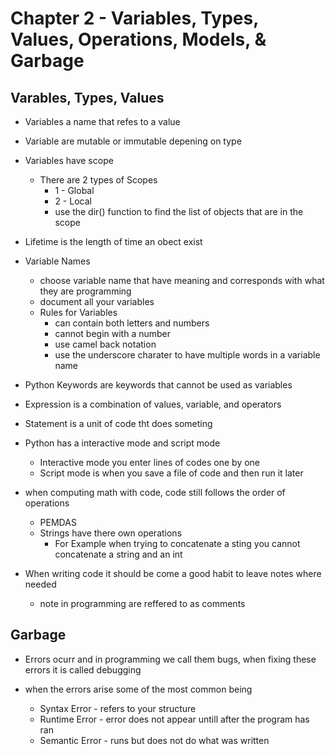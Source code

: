 # Chapter 2 - Variables, Types, Values, Operations, Models, & Garbage

## Varables, Types, Values

* Variables a name that refes to a value
* Variable are mutable or immutable depening on type
* Variables have scope
    * There are 2 types of Scopes
        * 1 - Global
        * 2 - Local
        * use the dir() function to find the list of objects that are in the scope
* Lifetime is the length of time an obect exist
* Variable Names
    * choose variable name that have meaning and corresponds with what they are programming
    * document all your variables
    * Rules for Variables
        * can contain both letters and numbers
        * cannot begin with a number
        * use camel back notation
        * use the underscore charater to have multiple words in a variable name

* Python Keywords are keywords that cannot be used as variables
* Expression is a combination of values, variable, and operators
* Statement is a unit of code tht does someting

* Python has a interactive mode and script mode
    * Interactive mode you enter lines of codes one by one
    * Script mode is when you save a file of code and then run it later

* when computing math with code, code still follows the order of operations
    * PEMDAS
    * Strings have there own operations
        * For Example when trying to concatenate a sting you cannot concatenate a string and an int
* When writing code it should be come a good habit to leave notes where needed
    * note in programming are reffered to as comments

## Garbage

* Errors ocurr and in programming we call them bugs, when fixing these errors it is called debugging

* when the errors arise some of the most common being
    * Syntax Error - refers to your structure
    * Runtime Error - error does not appear untill after the program has ran
    * Semantic Error - runs but does not do what was written